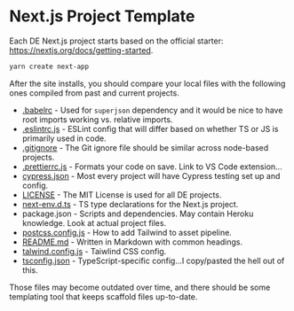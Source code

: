# Next.js Project Template

Each DE Next.js project starts based on the official starter: https://nextjs.org/docs/getting-started.

```bash
yarn create next-app
```

After the site installs, you should compare your local files with the following ones compiled from past and
current projects.

- [.babelrc](./.babelrc) - Used for `superjson` dependency and it would be nice to have root imports working vs. 
relative imports.
- [.eslintrc.js](./.eslintrc.js) - ESLint config that will differ based on whether TS or JS is primarily used in code. 
- [.gitignore](./.gitignore) - The Git ignore file should be similar across node-based projects.
- [.prettierrc.js](./.prettierrc.js) - Formats your code on save. Link to VS Code extension...
- [cypress.json](/templates/cypress.json) - Most every project will have Cypress testing set up and config.
- [LICENSE](/LICENSE) - The MIT License is used for all DE projects.
- [next-env.d.ts](./next-env.d.ts) - TS type declarations for the Next.js project.
- package.json - Scripts and dependencies. May contain Heroku knowledge. Look at actual project files.
- [postcss.config.js](./package.json) - How to add Tailwind to asset pipeline.
- [README.md](/templates/README) - Written in Markdown with common headings.
- [talwind.config.js](/templates/tailwind/tailwind.config.js) - Taiwlind CSS config.
- [tsconfig.json](./tsconfig.json) - TypeScript-specific config...I copy/pasted the hell out of this.

Those files may become outdated over time, and there should be some templating tool that keeps scaffold files up-to-date.